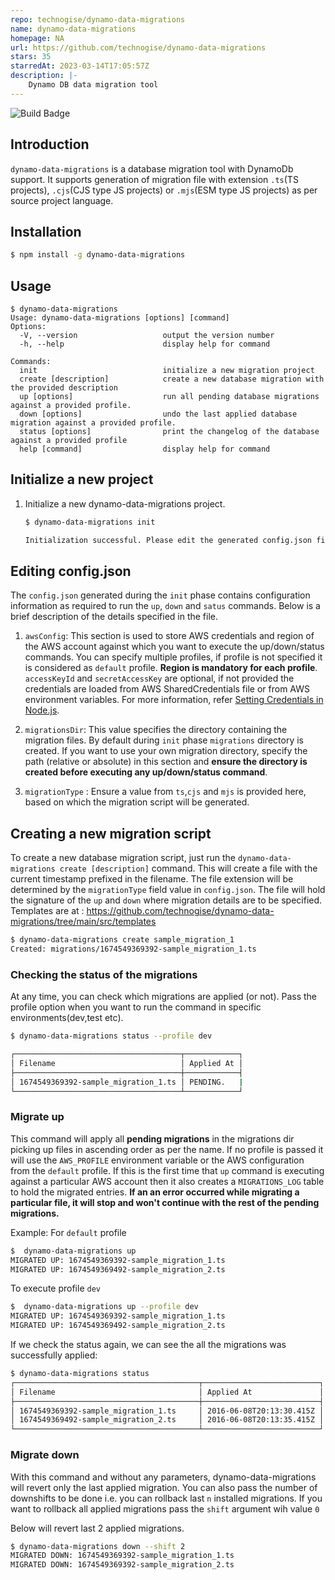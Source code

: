 ```yaml
---
repo: technogise/dynamo-data-migrations
name: dynamo-data-migrations
homepage: NA
url: https://github.com/technogise/dynamo-data-migrations
stars: 35
starredAt: 2023-03-14T17:05:57Z
description: |-
    Dynamo DB data migration tool
---
```


![Build Badge](https://github.com/technogise/dynamo-data-migrations/actions/workflows/pr.yml/badge.svg)

## Introduction

`dynamo-data-migrations` is a database migration tool with DynamoDb support. It supports generation of migration file with extension `.ts`(TS projects), `.cjs`(CJS type JS projects) or `.mjs`(ESM type JS projects) as per source project language.


## Installation
```bash
$ npm install -g dynamo-data-migrations
```

## Usage
```
$ dynamo-data-migrations
Usage: dynamo-data-migrations [options] [command]
Options:
  -V, --version                   output the version number
  -h, --help                      display help for command

Commands:
  init                            initialize a new migration project
  create [description]            create a new database migration with the provided description
  up [options]                    run all pending database migrations against a provided profile.
  down [options]                  undo the last applied database migration against a provided profile.
  status [options]                print the changelog of the database against a provided profile
  help [command]                  display help for command
```


## Initialize a new project

1. Initialize a new dynamo-data-migrations project.

    ```bash
    $ dynamo-data-migrations init

    Initialization successful. Please edit the generated config.json file
    ```

## Editing config.json
The `config.json` generated during the `init` phase contains configuration information as required to run the `up`, `down` and `satus` commands. Below is a brief description of the details specified in the file.
   1. `awsConfig`: This section is used to store AWS credentials and region of the AWS account against which you want to execute the up/down/status commands.
       You can specify multiple profiles, if profile is not specified it is considered as `default` profile. **Region is mandatory for each profile**. 
        `accessKeyId` and `secretAccessKey` are optional, if not provided the credentials are loaded from AWS SharedCredentials file or from AWS environment variables. For more information, refer [Setting Credentials in Node.js](https://docs.aws.amazon.com/sdk-for-javascript/v2/developer-guide/setting-credentials-node.html). 
       
   2. `migrationsDir`: This value specifies the directory containing the migration files. By default during `init` phase `migrations` directory is created. If you want to use your own migration directory, specify the path (relative or absolute) in this section and **ensure the directory is created before executing any up/down/status command**.
   3. `migrationType` : Ensure a value from `ts`,`cjs` and `mjs` is provided here, based on which the migration script will be generated.


## Creating a new migration script
To create a new database migration script, just run the ````dynamo-data-migrations create [description]```` command. This will create a file  with the current timestamp prefixed in the filename. The file extension will be determined by the `migrationType` field value in `config.json`. The file will hold the signature of the `up` and `down` where migration details are to be specified.
Templates are at : https://github.com/technogise/dynamo-data-migrations/tree/main/src/templates

````bash
$ dynamo-data-migrations create sample_migration_1
Created: migrations/1674549369392-sample_migration_1.ts
````

### Checking the status of the migrations
At any time, you can check which migrations are applied (or not). Pass the profile option when you want to run the command in specific environments(dev,test etc).

````bash
$ dynamo-data-migrations status --profile dev

┌─────────────────────────────────────┬────────────┐
│ Filename                            │ Applied At │
├─────────────────────────────────────┼────────────┤
│ 1674549369392-sample_migration_1.ts │ PENDING.   |   
└─────────────────────────────────────┴────────────┘

````

### Migrate up
This command will apply all **pending migrations** in the migrations dir picking up files in ascending order as per the name.
If no profile is passed it will use the `AWS_PROFILE` environment variable or the AWS configuration from the `default` profile.
If this is the first time that `up` command is executing against a particular AWS account then it also creates a `MIGRATIONS_LOG` table to hold the migrated entries. 
**If an an error occurred while migrating a particular file, it will stop and won't continue with the rest of the pending migrations.**

Example: For `default` profile
````bash
$  dynamo-data-migrations up
MIGRATED UP: 1674549369392-sample_migration_1.ts
MIGRATED UP: 1674549369492-sample_migration_2.ts
````
To execute profile `dev`
````bash
$  dynamo-data-migrations up --profile dev
MIGRATED UP: 1674549369392-sample_migration_1.ts
MIGRATED UP: 1674549369492-sample_migration_2.ts
````

If we check the status again, we can see the all the migrations was successfully applied:
````bash
$ dynamo-data-migrations status
┌─────────────────────────────────────────┬──────────────────────────┐
│ Filename                                │ Applied At               │
├─────────────────────────────────────────┼──────────────────────────┤
│ 1674549369392-sample_migration_1.ts     │ 2016-06-08T20:13:30.415Z │
│ 1674549369492-sample_migration_2.ts     │ 2016-06-08T20:13:35.415Z │
└─────────────────────────────────────────┴──────────────────────────┘
````
### Migrate down
With this command and without any parameters, dynamo-data-migrations will revert only the last applied migration.
You can also pass the number of downshifts to be done i.e. you can rollback last `n` installed migrations. If you want to rollback all applied migrations pass the `shift` argument wih value `0`

Below will revert last 2 applied migrations.
````bash
$ dynamo-data-migrations down --shift 2
MIGRATED DOWN: 1674549369392-sample_migration_1.ts 
MIGRATED DOWN: 1674549369392-sample_migration_2.ts 
````


